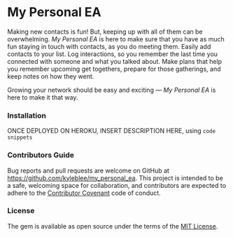 # My Personal EA

Making new contacts is fun! But, keeping up with all of them can be overwhelming. *My Personal EA* is here to make sure that you have as much fun staying in touch with contacts, as you do meeting them. Easily add contacts to your list. Log interactions, so you remember the last time you connected with someone and what you talked about. Make plans that help you remember upcoming get togethers, prepare for those gatherings, and keep notes on how they went.

Growing your network should be easy and exciting — *My Personal EA* is here to make it that way.

### Installation

ONCE DEPLOYED ON HEROKU, INSERT DESCRIPTION HERE, using ```code snippets```

### Contributors Guide

Bug reports and pull requests are welcome on GitHub at https://github.com/kyleblee/my_personal_ea. This project is intended to be a safe, welcoming space for collaboration, and contributors are expected to adhere to the [Contributor Covenant](http://contributor-covenant.org) code of conduct.

### License

The gem is available as open source under the terms of the [MIT License](http://opensource.org/licenses/MIT).
